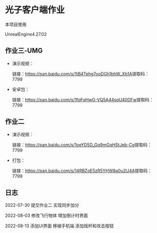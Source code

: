 # 光子客户端作业

本项目使用

UnrealEngine4.27.02



## 作业三-UMG

- 演示视频：

  链接：https://pan.baidu.com/s/1tB4Tehg7ooDGh1bhW_Xb1A 
  ​	提取码：7799

- 安卓包：

  链接：https://pan.baidu.com/s/1fqFqHwG-VQ5A44sqU40DFw 
  ​	提取码：7799



## 作业二

- 演示视频：

  链接：https://pan.baidu.com/s/1oeYD5D_Gq9mGqHStJeb-Cg 
  ​	提取码：7799

- 打包：

  链接：https://pan.baidu.com/s/14RBZoE5zR5YHW8a0u2lJ4A 
  ​	提取码：7799



## 日志
2022-07-30 提交作业二 实现同步加分

2022-08-03 修改飞行物体 增加倒计时界面

2022-08-13 添加UI界面 移植手机端 添加摇杆和攻击按钮

